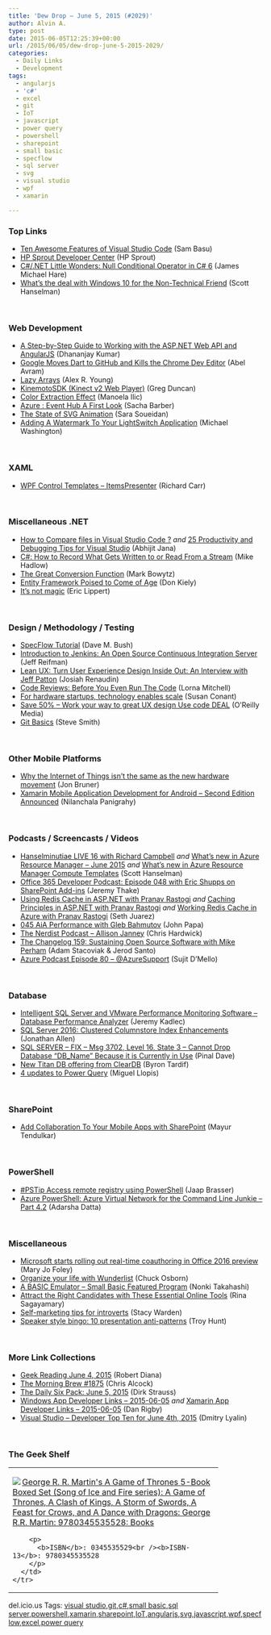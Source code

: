 ```yaml
---
title: 'Dew Drop – June 5, 2015 (#2029)'
author: Alvin A.
type: post
date: 2015-06-05T12:25:39+00:00
url: /2015/06/05/dew-drop-june-5-2015-2029/
categories:
  - Daily Links
  - Development
tags:
  - angularjs
  - 'c#'
  - excel
  - git
  - IoT
  - javascript
  - power query
  - powershell
  - sharepoint
  - small basic
  - specflow
  - sql server
  - svg
  - visual studio
  - wpf
  - xamarin

---
```

### <a name="top"></a>Top Links

  * <a href="http://blogs.msdn.com/b/mvpawardprogram/archive/2015/06/03/ten-awesome-features-of-visual-studio-code.aspx" target="_blank">Ten Awesome Features of Visual Studio Code</a> (Sam Basu)
  * <a href="https://sprout.hp.com/developer/" target="_blank">HP Sprout Developer Center</a> (HP Sprout)
  * <a href="http://feedproxy.google.com/~r/BlackRabbitCoder/~3/rRv0RmFfq34/c.net-little-wonders-null-conditional-operator-in-c-6.aspx" target="_blank">C#/.NET Little Wonders: Null Conditional Operator in C# 6</a> (James Michael Hare)
  * <a href="http://feeds.hanselman.com/~/94205040/0/scotthanselman~Whats-the-deal-with-Windows-for-the-NonTechnical-Friend.aspx" target="_blank">What&#8217;s the deal with Windows 10 for the Non-Technical Friend</a> (Scott Hanselman)

&nbsp;

### <a name="web"></a>Web Development

  * <a href="http://www.infragistics.com/community/blogs/dhananjay_kumar/archive/2015/06/05/a-step-by-step-guide-to-working-with-the-asp-net-web-api-and-angularjs.aspx" target="_blank">A Step-by-Step Guide to Working with the ASP.NET Web API and AngularJS</a> (Dhananjay Kumar)
  * <a href="http://www.infoq.com/news/2015/06/dart-github-chrome-dev-editor?utm_campaign=infoq_content&utm_source=infoq&utm_medium=feed&utm_term=global" target="_blank">Google Moves Dart to GitHub and Kills the Chrome Dev Editor</a> (Abel Avram)
  * <a href="http://feedproxy.google.com/~r/dailyjs/~3/jp5UzvbfKKM/" target="_blank">Lazy Arrays</a> (Alex R. Young)
  * <a href="http://channel9.msdn.com/coding4fun/kinect/KinemotoSDK-Kinect-v2-Web-Player" target="_blank">KinemotoSDK (Kinect v2 Web Player)</a> (Greg Duncan)
  * <a href="http://feedproxy.google.com/~r/tympanus/~3/instksK_PkA/" target="_blank">Color Extraction Effect</a> (Manoela Ilic)
  * <a href="https://sachabarbs.wordpress.com/2015/06/04/azure-event-hub-a-first-look/" target="_blank">Azure : Event Hub A First Look</a> (Sacha Barber)
  * <a href="http://blogs.adobe.com/dreamweaver/2015/06/the-state-of-svg-animation.html" target="_blank">The State of SVG Animation</a> (Sara Soueidan)
  * <a href="http://lightswitchhelpwebsite.com/Blog/tabid/61/EntryId/3284/Adding-A-Watermark-To-Your-LightSwitch-Application.aspx" target="_blank">Adding A Watermark To Your LightSwitch Application</a> (Michael Washington)

&nbsp;

### <a name="silverlight"></a>XAML

  * <a href="http://feedproxy.google.com/~r/BlackwaspLatestAdditions/~3/111VIr0qYc0/RSSLanding.aspx" target="_blank">WPF Control Templates &#8211; ItemsPresenter</a> (Richard Carr)

&nbsp;

### <a name="dotnet"></a>Miscellaneous .NET

  * <a href="http://dailydotnettips.com/2015/06/04/how-to-compare-files-in-visual-studio-code/" target="_blank">How to Compare files in Visual Studio Code ?</a> _and_ <a href="http://abhijitjana.net/2015/06/05/25-productivity-and-debugging-tips-for-visual-studio/" target="_blank">25 Productivity and Debugging Tips for Visual Studio</a> (Abhijit Jana)
  * <a href="http://feedproxy.google.com/~r/CodeRant/~3/dbs-Glxx13U/c-how-to-record-what-gets-written-to-or.html" target="_blank">C#: How to Record What Gets Written to or Read From a Stream</a> (Mike Hadlow)
  * <a href="https://visualstudiomagazine.com/articles/2015/06/01/conversion-function.aspx" target="_blank">The Great Conversion Function</a> (Mark Bowytz)
  * <a href="http://devproconnections.com/entity-framework/entity-framework-poised-come-age" target="_blank">Entity Framework Poised to Come of Age</a> (Don Kiely)
  * <a href="http://ericlippert.com/2015/06/04/its-not-magic/" target="_blank">It’s not magic</a> (Eric Lippert)

&nbsp;

### <a name="design"></a>Design / Methodology / Testing

  * <a href="http://blog.dmbcllc.com/specflow-tutorial/" target="_blank">SpecFlow Tutorial</a> (Dave M. Bush)
  * <a href="http://code.tutsplus.com/tutorials/introduction-to-jenkins-an-open-source-continuous-integration-server--cms-23879" target="_blank">Introduction to Jenkins: An Open Source Continuous Integration Server</a> (Jeff Reifman)
  * <a href="http://www.stickyminds.com/interview/lean-ux-turn-user-experience-design-inside-out-interview-jeff-patton" target="_blank">Lean UX: Turn User Experience Design Inside Out: An Interview with Jeff Patton</a> (Josiah Renaudin)
  * <a href="http://feeds.dzone.com/~r/zones/css/~3/Cc0fembmSs0/code-reviews-you-even-run-code" target="_blank">Code Reviews: Before You Even Run The Code</a> (Lorna Mitchell)
  * <a href="http://feedproxy.google.com/~r/oreilly/news/~3/UyIalB51J1M/for-hardware-startups-technology-enables-scale.html" target="_blank">For hardware startups, technology enables scale</a> (Susan Conant)
  * <a href="http://feedproxy.google.com/~r/oreilly/news/~3/i2uDdsQX9AA/ui-ux.do" target="_blank">Save 50% &#8211; Work your way to great UX design Use code DEAL</a> (O&#8217;Reilly Media)
  * <a href="http://blog.falafel.com/git-basics/" target="_blank">Git Basics</a> (Steve Smith)

&nbsp;

### <a name="mobile"></a>Other Mobile Platforms

  * <a href="http://feedproxy.google.com/~r/oreilly/news/~3/KQxHQ20NMfE/why-the-internet-of-things-isnt-the-same-as-the-new-hardware-movement.html" target="_blank">Why the Internet of Things isn&#8217;t the same as the new hardware movement</a> (Jon Bruner)
  * <a href="http://javatechig.com/xamarin/xamarin-mobile-application-development-for-android-second-edition-announced" target="_blank">Xamarin Mobile Application Development for Android – Second Edition Announced</a> (Nilanchala Panigrahy)

&nbsp;

### <a name="podcasts"></a>Podcasts / Screencasts / Videos

  * <a href="http://www.hanselminutes.com/default.aspx?ShowID=15474" target="_blank">Hanselminutiae LIVE 16 with Richard Campbell</a> _and_ <a href="http://channel9.msdn.com/Shows/Azure-Friday/Whats-new-in-Azure-Resource-Manager-June-2015" target="_blank">What&#8217;s new in Azure Resource Manager &#8211; June 2015</a> _and_ <a href="http://channel9.msdn.com/Shows/Azure-Friday/Whats-new-in-Azure-Resource-Manager-Compute-Templates" target="_blank">What&#8217;s new in Azure Resource Manager Compute Templates</a> (Scott Hanselman)
  * <a href="http://blogs.office.com/2015/06/04/office-365-developer-podcast-episode-048-with-eric-shupps-on-sharepoint-add-ins/" target="_blank">Office 365 Developer Podcast: Episode 048 with Eric Shupps on SharePoint Add-ins</a> (Jeremy Thake)
  * <a href="http://channel9.msdn.com/Blogs/Seth-Juarez/Pranav-Rastogi-3-3" target="_blank">Using Redis Cache in ASP.NET with Pranav Rastogi</a> _and_ <a href="http://channel9.msdn.com/Blogs/Seth-Juarez/Pranav-Rastogi-1-3" target="_blank">Caching Principles in ASP.NET with Pranav Rastogi</a> _and_ <a href="http://channel9.msdn.com/Blogs/Seth-Juarez/Pranav-Rastogi-2-3" target="_blank">Working Redis Cache in Azure with Pranav Rastogi</a> (Seth Juarez)
  * <a href="http://devchat.tv/adventures-in-angular/045-aia-performance-with-gleb-bahmutov" target="_blank">045 AiA Performance with Gleb Bahmutov</a> (John Papa)
  * <a href="http://nerdist.libsyn.com/allison-janney" target="_blank">The Nerdist Podcast &#8211; Allison Janney</a> (Chris Hardwick)
  * <a href="http://5by5.tv/changelog/159" target="_blank">The Changelog 159: Sustaining Open Source Software with Mike Perham</a> (Adam Stacoviak & Jerod Santo)
  * <a href="http://azpodcast.azurewebsites.net/post/Episode-80-AzureSupport" target="_blank">Azure Podcast Episode 80 &#8211; @AzureSupport</a> (Sujit D&#8217;Mello)

&nbsp;

### <a name="sql"></a>Database

  * <a href="http://feedproxy.google.com/~r/MSSQLTips-LatestSqlServerTips/~3/VIh9IP8Ipfk/tip.asp" target="_blank">Intelligent SQL Server and VMware Performance Monitoring Software &#8211; Database Performance Analyzer</a> (Jeremy Kadlec)
  * <a href="http://www.infoq.com/news/2015/06/SQL-Server-CC?utm_campaign=infoq_content&utm_source=infoq&utm_medium=feed&utm_term=global" target="_blank">SQL Server 2016: Clustered Columnstore Index Enhancements</a> (Jonathan Allen)
  * <a href="http://blog.sqlauthority.com/2015/06/05/sql-server-fix-msg-3702-level-16-state-3-cannot-drop-database-db_name-because-it-is-currently-in-use/" target="_blank">SQL SERVER – FIX – Msg 3702, Level 16, State 3 – Cannot Drop Database “DB_Name” Because it is Currently in Use</a> (Pinal Dave)
  * <a href="http://azure.microsoft.com/blog/2015/06/04/new-titan-db-offering-from-cleardb/" target="_blank">New Titan DB offering from ClearDB</a> (Byron Tardif)
  * <a href="http://blogs.office.com/2015/06/04/4-updates-to-power-query/" target="_blank">4 updates to Power Query</a> (Miguel Llopis)

&nbsp;

### <a name="sp"></a>SharePoint

  * <a href="http://blog.xamarin.com/add-collaboration-to-your-mobile-apps-with-sharepoint/" target="_blank">Add Collaboration To Your Mobile Apps with SharePoint</a> (Mayur Tendulkar)

&nbsp;

### <a name="ps"></a>PowerShell

  * <a href="http://www.powershellmagazine.com/2015/06/04/pstip-access-remote-registry-using-powershell/" target="_blank">#PSTip Access remote registry using PowerShell</a> (Jaap Brasser)
  * <a href="http://feedproxy.google.com/~r/CanDevs/~3/eamJnbhJx-o/azure-power-shell-azure-virtual-network-for-the-command-line-junkie-part-4-2.aspx" target="_blank">Azure PowerShell: Azure Virtual Network for the Command Line Junkie – Part 4.2</a> (Adarsha Datta)

&nbsp;

### <a name="misc"></a>Miscellaneous

  * <a href="http://zdnet.com.feedsportal.com/c/35462/f/675660/s/46efda22/sc/15/l/0L0Szdnet0N0Carticle0Cmicrosoft0Estarts0Erolling0Eout0Ereal0Etime0Ecoauthoring0Ein0Eoffice0E20A160Epreview0C0Tftag0FRSSbaffb68/story01.htm" target="_blank">Microsoft starts rolling out real-time coauthoring in Office 2016 preview</a> (Mary Jo Foley)
  * <a href="http://feedproxy.google.com/~r/Conversations-Posts/~3/mv4IC4uSBF8/" target="_blank">Organize your life with Wunderlist</a> (Chuck Osborn)
  * <a href="http://blogs.msdn.com/b/smallbasic/archive/2015/06/04/a-basic-emulator-featured-small-basic-program.aspx" target="_blank">A BASIC Emulator &#8211; Small Basic Featured Program</a> (Nonki Takahashi)
  * <a href="https://www.zoho.com/blog/recruit/attract-the-right-candidates-with-these-essential-online-tools.html" target="_blank">Attract the Right Candidates with These Essential Online Tools</a> (Rina Sagayamary)
  * <a href="http://blog.pluralsight.com/self-marketing-tips-for-introverts" target="_blank">Self-marketing tips for introverts</a> (Stacy Warden)
  * <a href="http://feedproxy.google.com/~r/TroyHunt/~3/BY8zuW-_euc/speaker-style-bingo-10-presentation.html" target="_blank">Speaker style bingo: 10 presentation anti-patterns</a> (Troy Hunt)

&nbsp;

### <a name="links"></a>More Link Collections

  * <a href="http://feeds.regulargeek.com/~r/RegularGeek/~3/p3qh0k5EaFQ/" target="_blank">Geek Reading June 4, 2015</a> (Robert Diana)
  * <a href="http://feedproxy.google.com/~r/ReflectivePerspective/~3/4hl5nom-Li4/" target="_blank">The Morning Brew #1875</a> (Chris Alcock)
  * <a href="http://www.dirkstrauss.com/the-daily-six-pack/ideal-windows-10-app-development-environment" target="_blank">The Daily Six Pack: June 5, 2015</a> (Dirk Strauss)
  * <a href="http://windowsappdev.com/2015/06/windows-app-developer-links-2015-06-05/" target="_blank">Windows App Developer Links &#8211; 2015-06-05</a> _and_ <a href="http://allaboutxamarin.com/2015/06/xamarin-app-developer-links-2015-06-05/" target="_blank">Xamarin App Developer Links &#8211; 2015-06-05</a> (Dan Rigby)
  * <a href="http://www.lyalin.com/2015/06/04/visual-studio-developer-top-ten-for-june-4th-2015/" target="_blank">Visual Studio – Developer Top Ten for June 4th, 2015</a> (Dmitry Lyalin)

&nbsp;

### <a name="shelf"></a>The Geek Shelf

<div id="scid:7dc1bd33-94bd-46fd-a20b-0131235bcd47:79770122-a10a-4571-b6c9-11b26c347ade" class="wlWriterEditableSmartContent" style="float: none; padding-bottom: 0px; padding-top: 0px; padding-left: 0px; margin: 0px; display: inline; padding-right: 0px">
  <table cellspacing="0" cellpadding="2" width="400" border="0" unselectable="on">
    <tr>
      <td valign="top" width="400">
        <p>
          <a title="George R. R. Martin&#39;s A Game of Thrones 5-Book Boxed Set (Song of Ice and Fire series): A Game of Thrones, A Clash of Kings, A Storm of Swords, A Feast for Crows, and A Dance with Dragons: George R.R. Martin: 9780345535528: Books" href="http://www.amazon.com/exec/obidos/ASIN/0345535529/amavin-20"><img data-recalc-dims="1" decoding="async" src="https://i0.wp.com/images.amazon.com/images/P/0345535529.01.MZZZZZZZ.jpg?w=660" border="0" align="left" style="float:left" />George R. R. Martin's A Game of Thrones 5-Book Boxed Set (Song of Ice and Fire series): A Game of Thrones, A Clash of Kings, A Storm of Swords, A Feast for Crows, and A Dance with Dragons: George R.R. Martin: 9780345535528: Books</a>
        </p>
        
        <p>
          <b>ISBN</b>: 0345535529<br /><b>ISBN-13</b>: 9780345535528
        </p>
      </td>
    </tr>
  </table>
</div>

<div id="scid:0767317B-992E-4b12-91E0-4F059A8CECA8:b086fa1a-4a14-4581-828a-7eb2b9e4dd6e" class="wlWriterEditableSmartContent" style="float: none; padding-bottom: 0px; padding-top: 0px; padding-left: 0px; margin: 0px; display: inline; padding-right: 0px">
  del.icio.us Tags: <a href="http://del.icio.us/popular/visual+studio" rel="tag">visual studio</a>,<a href="http://del.icio.us/popular/git" rel="tag">git</a>,<a href="http://del.icio.us/popular/c%23" rel="tag">c#</a>,<a href="http://del.icio.us/popular/small+basic" rel="tag">small basic</a>,<a href="http://del.icio.us/popular/sql+server" rel="tag">sql server</a>,<a href="http://del.icio.us/popular/powershell" rel="tag">powershell</a>,<a href="http://del.icio.us/popular/xamarin" rel="tag">xamarin</a>,<a href="http://del.icio.us/popular/sharepoint" rel="tag">sharepoint</a>,<a href="http://del.icio.us/popular/IoT" rel="tag">IoT</a>,<a href="http://del.icio.us/popular/angularjs" rel="tag">angularjs</a>,<a href="http://del.icio.us/popular/svg" rel="tag">svg</a>,<a href="http://del.icio.us/popular/javascript" rel="tag">javascript</a>,<a href="http://del.icio.us/popular/wpf" rel="tag">wpf</a>,<a href="http://del.icio.us/popular/specflow" rel="tag">specflow</a>,<a href="http://del.icio.us/popular/excel" rel="tag">excel</a>,<a href="http://del.icio.us/popular/power+query" rel="tag">power query</a>
</div>